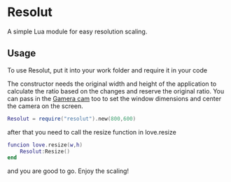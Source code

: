 # Resolut
A simple Lua module for easy resolution scaling.


## Usage

To use Resolut, put it into your work folder and require it in your code

The constructor needs the original width and height of the application to calculate the ratio based on the changes and reserve the original ratio.
You can pass in the [Gamera cam](https://github.com/kikito/gamera) too to set the window dimensions and center the camera on the screen.
```lua
Resolut = require("resolut").new(800,600)
```

after that you need to call the resize function in love.resize

```lua
funcion love.resize(w,h)
    Resolut:Resize()
end
```
and you are good to go. Enjoy the scaling!
